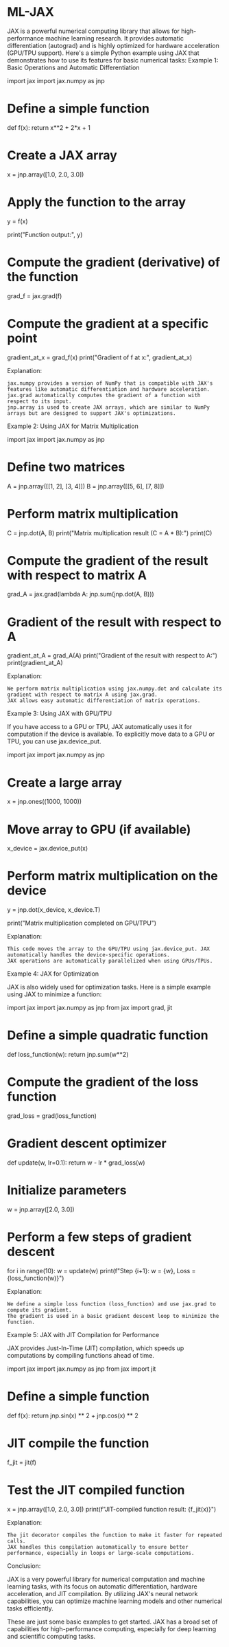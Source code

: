 # ML-JAX
JAX is a powerful numerical computing library that allows for high-performance machine learning research. It provides automatic differentiation (autograd) and is highly optimized for hardware acceleration (GPU/TPU support). Here's a simple Python example using JAX that demonstrates how to use its features for basic numerical tasks:
Example 1: Basic Operations and Automatic Differentiation

import jax
import jax.numpy as jnp

# Define a simple function
def f(x):
    return x**2 + 2*x + 1

# Create a JAX array
x = jnp.array([1.0, 2.0, 3.0])

# Apply the function to the array
y = f(x)

print("Function output:", y)

# Compute the gradient (derivative) of the function
grad_f = jax.grad(f)

# Compute the gradient at a specific point
gradient_at_x = grad_f(x)
print("Gradient of f at x:", gradient_at_x)

Explanation:

    jax.numpy provides a version of NumPy that is compatible with JAX's features like automatic differentiation and hardware acceleration.
    jax.grad automatically computes the gradient of a function with respect to its input.
    jnp.array is used to create JAX arrays, which are similar to NumPy arrays but are designed to support JAX's optimizations.

Example 2: Using JAX for Matrix Multiplication

import jax
import jax.numpy as jnp

# Define two matrices
A = jnp.array([[1, 2], [3, 4]])
B = jnp.array([[5, 6], [7, 8]])

# Perform matrix multiplication
C = jnp.dot(A, B)
print("Matrix multiplication result (C = A * B):")
print(C)

# Compute the gradient of the result with respect to matrix A
grad_A = jax.grad(lambda A: jnp.sum(jnp.dot(A, B)))

# Gradient of the result with respect to A
gradient_at_A = grad_A(A)
print("Gradient of the result with respect to A:")
print(gradient_at_A)

Explanation:

    We perform matrix multiplication using jax.numpy.dot and calculate its gradient with respect to matrix A using jax.grad.
    JAX allows easy automatic differentiation of matrix operations.

Example 3: Using JAX with GPU/TPU

If you have access to a GPU or TPU, JAX automatically uses it for computation if the device is available. To explicitly move data to a GPU or TPU, you can use jax.device_put.

import jax
import jax.numpy as jnp

# Create a large array
x = jnp.ones((1000, 1000))

# Move array to GPU (if available)
x_device = jax.device_put(x)

# Perform matrix multiplication on the device
y = jnp.dot(x_device, x_device.T)

print("Matrix multiplication completed on GPU/TPU")

Explanation:

    This code moves the array to the GPU/TPU using jax.device_put. JAX automatically handles the device-specific operations.
    JAX operations are automatically parallelized when using GPUs/TPUs.

Example 4: JAX for Optimization

JAX is also widely used for optimization tasks. Here is a simple example using JAX to minimize a function:

import jax
import jax.numpy as jnp
from jax import grad, jit

# Define a simple quadratic function
def loss_function(w):
    return jnp.sum(w**2)

# Compute the gradient of the loss function
grad_loss = grad(loss_function)

# Gradient descent optimizer
def update(w, lr=0.1):
    return w - lr * grad_loss(w)

# Initialize parameters
w = jnp.array([2.0, 3.0])

# Perform a few steps of gradient descent
for i in range(10):
    w = update(w)
    print(f"Step {i+1}: w = {w}, Loss = {loss_function(w)}")

Explanation:

    We define a simple loss function (loss_function) and use jax.grad to compute its gradient.
    The gradient is used in a basic gradient descent loop to minimize the function.

Example 5: JAX with JIT Compilation for Performance

JAX provides Just-In-Time (JIT) compilation, which speeds up computations by compiling functions ahead of time.

import jax
import jax.numpy as jnp
from jax import jit

# Define a simple function
def f(x):
    return jnp.sin(x) ** 2 + jnp.cos(x) ** 2

# JIT compile the function
f_jit = jit(f)

# Test the JIT compiled function
x = jnp.array([1.0, 2.0, 3.0])
print(f"JIT-compiled function result: {f_jit(x)}")

Explanation:

    The jit decorator compiles the function to make it faster for repeated calls.
    JAX handles this compilation automatically to ensure better performance, especially in loops or large-scale computations.

Conclusion:

JAX is a very powerful library for numerical computation and machine learning tasks, with its focus on automatic differentiation, hardware acceleration, and JIT compilation. By utilizing JAX's neural network capabilities, you can optimize machine learning models and other numerical tasks efficiently.

These are just some basic examples to get started. JAX has a broad set of capabilities for high-performance computing, especially for deep learning and scientific computing tasks.
